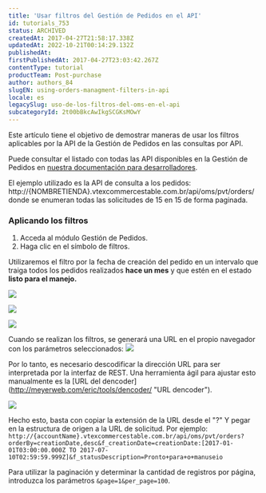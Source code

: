 ```yaml
---
title: 'Usar filtros del Gestión de Pedidos en el API'
id: tutorials_753
status: ARCHIVED
createdAt: 2017-04-27T21:58:17.338Z
updatedAt: 2022-10-21T00:14:29.132Z
publishedAt: 
firstPublishedAt: 2017-04-27T23:03:42.267Z
contentType: tutorial
productTeam: Post-purchase
author: authors_84
slugEN: using-orders-managment-filters-in-api
locale: es
legacySlug: uso-de-los-filtros-del-oms-en-el-api
subcategoryId: 2t00bBkcAwIkgSCGKsMOwY
---
```


Este artículo tiene el objetivo de demostrar maneras de usar los filtros aplicables por la API de la Gestión de Pedidos en las consultas por API.

Puede consultar el listado con todas las API disponibles en la Gestión de Pedidos en [nuestra documentación para desarrolladores](https://developers.vtex.com "nuestra documentación para desarrolladores").

El ejemplo utilizado es la API de consulta a los pedidos: http://{NOMBRETIENDA}.vtexcommercestable.com.br/api/oms/pvt/orders/ donde se enumeran todas las solicitudes de 15 en 15 de forma paginada.

### Aplicando los filtros

1. Acceda al módulo Gestión de Pedidos.
2. Haga clic en el símbolo de filtros.

Utilizaremos el filtro por la fecha de creación del pedido en un intervalo que traiga todos los pedidos realizados **hace un mes** y que estén en el estado **listo para el manejo.**

![](https://raw.githubusercontent.com/vtexdocs/help-center-content/refs/heads/main/docs/es/tutorials/Orders/All%20orders/uso-de-los-filtros-del-gesti%C3%B3n-de-pedidos-en-el-api_1.png)

![](https://raw.githubusercontent.com/vtexdocs/help-center-content/refs/heads/main/docs/es/tutorials/Orders/All%20orders/uso-de-los-filtros-del-gesti%C3%B3n-de-pedidos-en-el-api_2.png)

![](https://raw.githubusercontent.com/vtexdocs/help-center-content/refs/heads/main/docs/es/tutorials/Orders/All%20orders/uso-de-los-filtros-del-gesti%C3%B3n-de-pedidos-en-el-api_3.png)

Cuando se realizan los filtros, se generará una URL en el propio navegador con los parámetros seleccionados:
![](https://raw.githubusercontent.com/vtexdocs/help-center-content/refs/heads/main/docs/es/tutorials/Orders/All%20orders/uso-de-los-filtros-del-gesti%C3%B3n-de-pedidos-en-el-api_4.png)

Por lo tanto, es necesario descodificar la dirección URL para ser interpretada por la interfaz de REST. Una herramienta ágil para ajustar esto manualmente es la [URL del dencoder]
(http://meyerweb.com/eric/tools/dencoder/ "URL dencoder").

![](https://raw.githubusercontent.com/vtexdocs/help-center-content/refs/heads/main/docs/es/tutorials/Orders/All%20orders/uso-de-los-filtros-del-gesti%C3%B3n-de-pedidos-en-el-api_5.png)

Hecho esto, basta con copiar la extensión de la URL desde el "?" Y pegar en la estructura de origen a la URL de solicitud.
Por ejemplo: `http://{accountName}.vtexcommercestable.com.br/api/oms/pvt/orders?orderBy=creationDate,desc&f_creationDate=creationDate:[2017-01-01T03:00:00.000Z TO 2017-07-10T02:59:59.999Z]&f_statusDescription=Pronto+para+o+manuseio`

Para utilizar la paginación y determinar la cantidad de registros por página, introduzca los parámetros `&page=1&per_page=100`.
